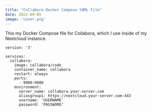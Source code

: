 ```yaml
---
title: "Collabora Docker Compose YAML File"
date: 2022-09-05
image: 'cover.png'
---
```

This my Docker Compose file for Collabora, which I use inside of my Nextcloud instance.

<!--more-->

```
version: '3'

services:
  collabora:
    image: collabora/code
    container_name: collabora
    restart: always
    ports:
      - 9980:9980
    environment:
      server_name: collabora.your-server.com
      aliasgroup1: https://nextcloud.your-server.com:443
      username: 'USERNAME'
      password: 'PASSWORD'
```
